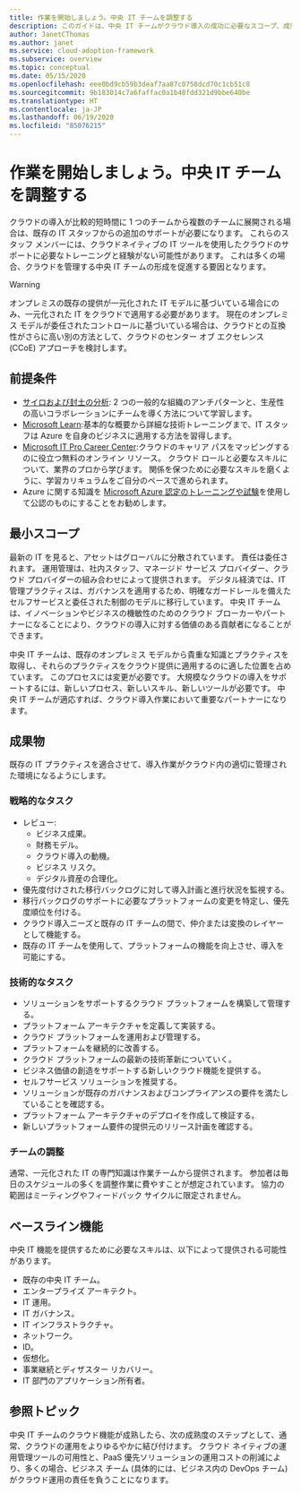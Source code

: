 ```yaml
---
title: 作業を開始しましょう。中央 IT チームを調整する
description: このガイドは、中央 IT チームがクラウド導入の成功に必要なスコープ、成果物、および機能を理解するために役立ちます。
author: JanetCThomas
ms.author: janet
ms.service: cloud-adoption-framework
ms.subservice: overview
ms.topic: conceptual
ms.date: 05/15/2020
ms.openlocfilehash: eee0bd9cb59b3deaf7aa87c0758dcd70c1cb51c8
ms.sourcegitcommit: 9b183014c7a6faffac0a1b48fdd321d9bbe640be
ms.translationtype: HT
ms.contentlocale: ja-JP
ms.lasthandoff: 06/19/2020
ms.locfileid: "85076215"
---
```

# <a name="get-started-align-a-central-it-team"></a>作業を開始しましょう。中央 IT チームを調整する

クラウドの導入が比較的短時間に 1 つのチームから複数のチームに展開される場合は、既存の IT スタッフからの追加のサポートが必要になります。 これらのスタッフ メンバーには、クラウドネイティブの IT ツールを使用したクラウドのサポートに必要なトレーニングと経験がない可能性があります。 これは多くの場合、クラウドを管理する中央 IT チームの形成を促進する要因となります。

> [!WARNING]
> オンプレミスの既存の提供が一元化された IT モデルに基づいている場合にのみ、一元化された IT をクラウドで適用する必要があります。 現在のオンプレミス モデルが委任されたコントロールに基づいている場合は、クラウドとの互換性がさらに高い別の方法として、クラウドのセンター オブ エクセレンス (CCoE) アプローチを検討します。

## <a name="prerequisites"></a>前提条件

- [サイロおよび封土の分析](../../organize/fiefdoms-silos.md): 2 つの一般的な組織のアンチパターンと、生産性の高いコラボレーションにチームを導く方法について学習します。
- [Microsoft Learn](https://docs.microsoft.com/learn):基本的な概要から詳細な技術トレーニングまで、IT スタッフは Azure を自身のビジネスに適用する方法を習得します。
- [Microsoft IT Pro Career Center](https://www.microsoft.com/itpro):クラウドのキャリア パスをマッピングするのに役立つ無料のオンライン リソース。 クラウド ロールと必要なスキルについて、業界のプロから学びます。 関係を保つために必要なスキルを磨くように、学習カリキュラムをご自分のペースで進められます。
- Azure に関する知識を [Microsoft Azure 認定のトレーニングや試験](https://www.microsoft.com/learning/certification-overview.aspx)を使用して公認のものにすることをお勧めします。

## <a name="minimum-scope"></a>最小スコープ

最新の IT を見ると、アセットはグローバルに分散されています。 責任は委任されます。 運用管理は、社内スタッフ、マネージド サービス プロバイダー、クラウド プロバイダーの組み合わせによって提供されます。 デジタル経済では、IT 管理プラクティスは、ガバナンスを適用するため、明確なガードレールを備えたセルフサービスと委任された制御のモデルに移行しています。 中央 IT チームは、イノベーションやビジネスの機敏性のためのクラウド ブローカーやパートナーになることにより、クラウドの導入に対する価値のある貢献者になることができます。

中央 IT チームは、既存のオンプレミス モデルから貴重な知識とプラクティスを取得し、それらのプラクティスをクラウド提供に適用するのに適した位置を占めています。 このプロセスには変更が必要です。 大規模なクラウドの導入をサポートするには、新しいプロセス、新しいスキル、新しいツールが必要です。 中央 IT チームが適応すれば、クラウド導入作業において重要なパートナーになります。

## <a name="deliverables"></a>成果物

既存の IT プラクティスを適合させて、導入作業がクラウド内の適切に管理された環境になるようにします。

### <a name="strategic-tasks"></a>戦略的なタスク

- レビュー:
  - ビジネス成果。
  - 財務モデル。
  - クラウド導入の動機。
  - ビジネス リスク。
  - デジタル資産の合理化。
- 優先度付けされた移行バックログに対して導入計画と進行状況を監視する。
- 移行バックログのサポートに必要なプラットフォームの変更を特定し、優先度順位を付ける。
- クラウド導入ニーズと既存の IT チームの間で、仲介または変換のレイヤーとして機能する。
- 既存の IT チームを使用して、プラットフォームの機能を向上させ、導入を可能にする。

### <a name="technical-tasks"></a>技術的なタスク

- ソリューションをサポートするクラウド プラットフォームを構築して管理する。
- プラットフォーム アーキテクチャを定義して実装する。
- クラウド プラットフォームを運用および管理する。
- プラットフォームを継続的に改善する。
- クラウド プラットフォームの最新の技術革新についていく。
- ビジネス価値の創造をサポートする新しいクラウド機能を提供する。
- セルフサービス ソリューションを推奨する。
- ソリューションが既存のガバナンスおよびコンプライアンスの要件を満たしていることを確認する。
- プラットフォーム アーキテクチャのデプロイを作成して検証する。
- 新しいプラットフォーム要件の提供元のリリース計画を確認する。

### <a name="team-cadence"></a>チームの調整

通常、一元化された IT の専門知識は作業チームから提供されます。 参加者は毎日のスケジュールの多くを調整作業に費やすことが想定されています。 協力の範囲はミーティングやフィードバック サイクルに限定されません。

## <a name="baseline-capability"></a>ベースライン機能

中央 IT 機能を提供するために必要なスキルは、以下によって提供される可能性があります。

- 既存の中央 IT チーム。
- エンタープライズ アーキテクト。
- IT 運用。
- IT ガバナンス。
- IT インフラストラクチャ。
- ネットワーク。
- ID。
- 仮想化。
- 事業継続とディザスター リカバリー。
- IT 部門のアプリケーション所有者。

## <a name="whats-next"></a>参照トピック

中央 IT チームのクラウド機能が成熟したら、次の成熟度のステップとして、通常、クラウドの運用をよりゆるやかに結び付けます。 クラウド ネイティブの運用管理ツールの可用性と、PaaS 優先ソリューションの運用コストの削減により、多くの場合、ビジネス チーム (具体的には、ビジネス内の DevOps チーム) がクラウド運用の責任を負うことになります。
